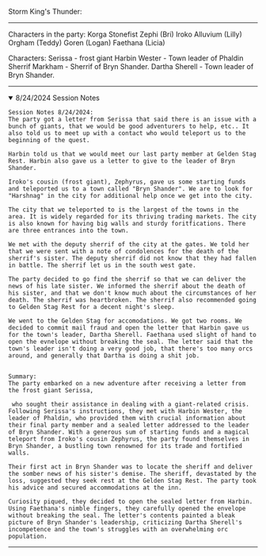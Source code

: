 Storm King's Thunder: 

---

Characters in the party: 
Korga Stonefist
Zephi (Bri)
Iroko Alluvium (Lilly)
Orgham (Teddy)
Goren (Logan)
Faethana (Licia)

Characters: 
Serissa - frost giant
Harbin Wester - Town leader of Phaldin
Sherrif Markham - Sherrif of Bryn Shander. 
Dartha Sherell - Town leader of Bryn Shander.  

---

<details open>
  <summary>8/24/2024 Session Notes</summary>

	Session Notes 8/24/2024:
	The party got a letter from Serissa that said there is an issue with a bunch of giants, that we would be good adventurers to help, etc.. It also told us to meet up with a contact who would teleport us to the beginning of the quest. 

	Harbin told us that we would meet our last party member at Gelden Stag Rest. Harbin also gave us a letter to give to the leader of Bryn Shander. 

	Iroko's cousin (frost giant), Zephyrus, gave us some starting funds and teleported us to a town called "Bryn Shander". We are to look for "Harshnag" in the city for additional help once we get into the city. 

	The city that we teleported to is the largest of the towns in the area. It is widely regarded for its thriving trading markets. The city is also known for having big walls and sturdy foritfications. There are three entrances into the town. 

	We met with the deputy sherrif of the city at the gates. We told her that we were sent with a note of condolences for the death of the sherrif's sister. The deputy sherrif did not know that they had fallen in battle. The sherrif let us in the south west gate. 

	The party decided to go find the sherrif so that we can deliver the news of his late sister. We informed the sherrif about the death of his sister, and that we don't know much about the circumstances of her death. The sherrif was heartbroken. The sherrif also recommended going to Gelden Stag Rest for a decent night's sleep. 

	We went to the Gelden Stag for accomodations. We got two rooms. We decided to commit mail fraud and open the letter that Harbin gave us for the town's leader, Dartha Sherell. Faethana used slight of hand to open the evnelope without breaking the seal. The letter said that the town's leader isn't doing a very good job, that there's too many orcs around, and generally that Dartha is doing a shit job. 


	Summary: 
	The party embarked on a new adventure after receiving a letter from the frost giant Serissa,

	 who sought their assistance in dealing with a giant-related crisis. Following Serissa's instructions, they met with Harbin Wester, the leader of Phaldin, who provided them with crucial information about their final party member and a sealed letter addressed to the leader of Bryn Shander. With a generous sum of starting funds and a magical teleport from Iroko's cousin Zephyrus, the party found themselves in Bryn Shander, a bustling town renowned for its trade and fortified walls.

	Their first act in Bryn Shander was to locate the sheriff and deliver the somber news of his sister's demise. The sheriff, devastated by the loss, suggested they seek rest at the Gelden Stag Rest. The party took his advice and secured accommodations at the inn.

	Curiosity piqued, they decided to open the sealed letter from Harbin. Using Faethana's nimble fingers, they carefully opened the envelope without breaking the seal. The letter's contents painted a bleak picture of Bryn Shander's leadership, criticizing Dartha Sherell's incompetence and the town's struggles with an overwhelming orc population.


</details>

---

